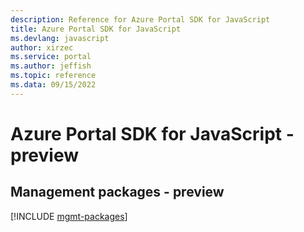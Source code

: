 ```yaml
---
description: Reference for Azure Portal SDK for JavaScript
title: Azure Portal SDK for JavaScript
ms.devlang: javascript
author: xirzec
ms.service: portal
ms.author: jeffish
ms.topic: reference
ms.data: 09/15/2022
---
```

# Azure Portal SDK for JavaScript - preview

## Management packages - preview
[!INCLUDE [mgmt-packages](portal-mgmt-index.md)]